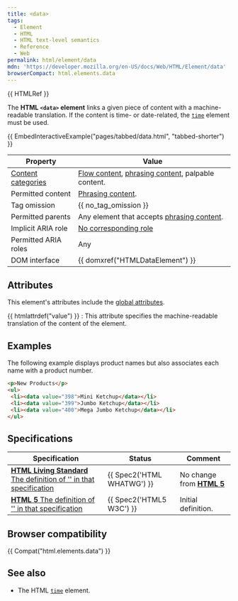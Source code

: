 ```yaml
---
title: <data>
tags:
  - Element
  - HTML
  - HTML text-level semantics
  - Reference
  - Web
permalink: html/element/data
mdn: 'https://developer.mozilla.org/en-US/docs/Web/HTML/Element/data'
browserCompact: html.elements.data
---
```

{{ HTMLRef }}

The **HTML `<data>` element** links a given piece of content with a machine-readable translation. If the content is time- or date-related, the [`time`](/html/element/time/) element must be used.

{{ EmbedInteractiveExample("pages/tabbed/data.html", "tabbed-shorter") }}

| Property | Value |
| --- | --- |
| [Content categories](/html/content_categories) | [Flow content](/html/content_categories#flow_content), [phrasing content](/html/content_categories#phrasing_content), palpable content. |
| Permitted content | [Phrasing content](/html/content_categories#phrasing_content). |
| Tag omission | {{ no_tag_omission }} |
| Permitted parents | Any element that accepts [phrasing content](/html/content_categories#phrasing_content). |
| Implicit ARIA role | [No corresponding role](https://www.w3.org/TR/html-aria/#dfn-no-corresponding-role) |
| Permitted ARIA roles | Any |
| DOM interface | {{ domxref("HTMLDataElement") }} |

## Attributes

This element's attributes include the [global attributes](/html/global_attributes).

{{ htmlattrdef("value") }}
: This attribute specifies the machine-readable translation of the content of the element.

## Examples

The following example displays product names but also associates each name with a product number.

```html
<p>New Products</p>
<ul>
 <li><data value="398">Mini Ketchup</data></li>
 <li><data value="399">Jumbo Ketchup</data></li>
 <li><data value="400">Mega Jumbo Ketchup</data></li>
</ul>

```

## Specifications

| Specification | Status | Comment |
| --- | --- | --- |
| [**HTML Living Standard** The definition of '<data>' in that specification](https://html.spec.whatwg.org/multipage/semantics.html#the-data-element) | {{ Spec2('HTML WHATWG') }} | No change from [**HTML 5**](https://www.w3.org/TR/html52/) |
| [**HTML 5** The definition of '<data>' in that specification](https://www.w3.org/TR/html52/textlevel-semantics.html#the-data-element) | {{ Spec2('HTML5 W3C') }} | Initial definition. |

## Browser compatibility

{{ Compat("html.elements.data") }}

## See also

-   The HTML [`time`](/html/element/time/) element.